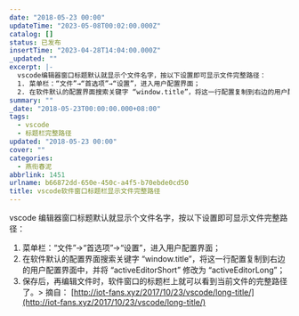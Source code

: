 ```yaml
---
date: "2018-05-23 00:00"
updateTime: "2023-05-08T00:02:00.000Z"
catalog: []
status: 已发布
insertTime: "2023-04-28T14:04:00.000Z"
_updated: ""
excerpt: |-
  vscode编辑器窗口标题默认就显示个文件名字，按以下设置即可显示文件完整路径：
  1. 菜单栏：“文件”→“首选项”→“设置”，进入用户配置界面；
  2. 在软件默认的配置界面搜索关键字 “window.title”，将这一行配置复制到右边的用户配置界面中，并将 “activeEditorShort” 修改为 “activeEditorLong”；
summary: ""
_date: "2018-05-23T00:00:00.000+08:00"
tags:
  - vscode
  - 标题栏完整路径
updated: "2018-05-23 00:00"
cover: ""
categories:
  - 燕衔春泥
abbrlink: 1451
urlname: b66872dd-650e-450c-a4f5-b70ebde0cd50
title: vscode软件窗口标题栏显示文件完整路径
---
```


vscode 编辑器窗口标题默认就显示个文件名字，按以下设置即可显示文件完整路径：

1. 菜单栏：“文件”→“首选项”→“设置”，进入用户配置界面；
2. 在软件默认的配置界面搜索关键字 “window.title”，将这一行配置复制到右边的用户配置界面中，并将 “activeEditorShort” 修改为 “activeEditorLong”；
3. 保存后，再编辑文件时，软件窗口的标题栏上就可以看到当前文件的完整路径了。> 摘自： [http://iot-fans.xyz/2017/10/23/vscode/long-title/](http://iot-fans.xyz/2017/10/23/vscode/long-title/)
